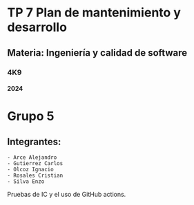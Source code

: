 # TP 7 Plan de mantenimiento y desarrollo
## Materia: Ingeniería y calidad de software
### 4K9
#### 2024

# Grupo 5
## Integrantes:
    - Arce Alejandro
    - Gutierrez Carlos
    - Olcoz Ignacio
    - Rosales Cristian
    - Silva Enzo
  
Pruebas de IC y el uso de GitHub actions.
